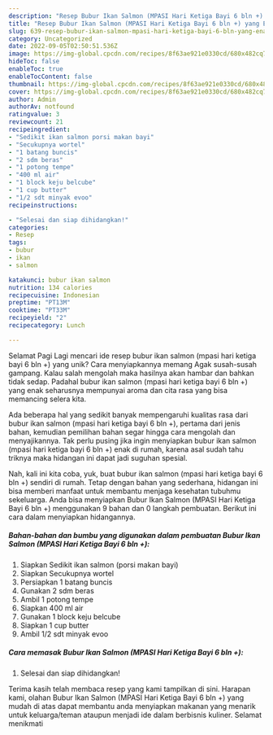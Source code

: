 ```yaml
---
description: "Resep Bubur Ikan Salmon (MPASI Hari Ketiga Bayi 6 bln +) yang Enak, Lezat"
title: "Resep Bubur Ikan Salmon (MPASI Hari Ketiga Bayi 6 bln +) yang Enak, Lezat"
slug: 639-resep-bubur-ikan-salmon-mpasi-hari-ketiga-bayi-6-bln-yang-enak-lezat
category: Uncategorized
date: 2022-09-05T02:50:51.536Z
image: https://img-global.cpcdn.com/recipes/8f63ae921e0330cd/680x482cq70/bubur-ikan-salmon-mpasi-hari-ketiga-bayi-6-bln-foto-resep-utama.jpg
hideToc: false
enableToc: true
enableTocContent: false
thumbnail: https://img-global.cpcdn.com/recipes/8f63ae921e0330cd/680x482cq70/bubur-ikan-salmon-mpasi-hari-ketiga-bayi-6-bln-foto-resep-utama.jpg
cover: https://img-global.cpcdn.com/recipes/8f63ae921e0330cd/680x482cq70/bubur-ikan-salmon-mpasi-hari-ketiga-bayi-6-bln-foto-resep-utama.jpg
author: Admin
authorAv: notfound
ratingvalue: 3
reviewcount: 21
recipeingredient:
- "Sedikit ikan salmon porsi makan bayi"
- "Secukupnya wortel"
- "1 batang buncis"
- "2 sdm beras"
- "1 potong tempe"
- "400 ml air"
- "1 block keju belcube"
- "1 cup butter"
- "1/2 sdt minyak evoo"
recipeinstructions:

- "Selesai dan siap dihidangkan!"
categories:
- Resep
tags:
- bubur
- ikan
- salmon

katakunci: bubur ikan salmon 
nutrition: 134 calories
recipecuisine: Indonesian
preptime: "PT13M"
cooktime: "PT33M"
recipeyield: "2"
recipecategory: Lunch

---
```



Selamat Pagi Lagi mencari ide resep bubur ikan salmon (mpasi hari ketiga bayi 6 bln +) yang unik? Cara menyiapkannya memang Agak susah-susah gampang. Kalau salah mengolah maka hasilnya akan hambar dan bahkan tidak sedap. Padahal bubur ikan salmon (mpasi hari ketiga bayi 6 bln +) yang enak seharusnya mempunyai aroma dan cita rasa yang bisa memancing selera kita.




Ada beberapa hal yang sedikit banyak mempengaruhi kualitas rasa dari bubur ikan salmon (mpasi hari ketiga bayi 6 bln +), pertama dari jenis bahan, kemudian pemilihan bahan segar hingga cara mengolah dan menyajikannya. Tak perlu pusing jika ingin menyiapkan bubur ikan salmon (mpasi hari ketiga bayi 6 bln +) enak di rumah, karena asal sudah tahu triknya maka hidangan ini dapat jadi suguhan spesial.


Nah, kali ini kita coba, yuk, buat bubur ikan salmon (mpasi hari ketiga bayi 6 bln +) sendiri di rumah. Tetap dengan bahan yang sederhana, hidangan ini bisa memberi manfaat untuk membantu menjaga kesehatan tubuhmu sekeluarga. Anda bisa menyiapkan Bubur Ikan Salmon (MPASI Hari Ketiga Bayi 6 bln +) menggunakan 9 bahan dan 0 langkah pembuatan. Berikut ini cara dalam menyiapkan hidangannya.

<!--inarticleads1-->

##### Bahan-bahan dan bumbu yang digunakan dalam pembuatan Bubur Ikan Salmon (MPASI Hari Ketiga Bayi 6 bln +):

1. Siapkan Sedikit ikan salmon (porsi makan bayi)
1. Siapkan Secukupnya wortel
1. Persiapkan 1 batang buncis
1. Gunakan 2 sdm beras
1. Ambil 1 potong tempe
1. Siapkan 400 ml air
1. Gunakan 1 block keju belcube
1. Siapkan 1 cup butter
1. Ambil 1/2 sdt minyak evoo




<!--inarticleads2-->

##### Cara memasak Bubur Ikan Salmon (MPASI Hari Ketiga Bayi 6 bln +):


1. Selesai dan siap dihidangkan!



Terima kasih telah membaca resep yang kami tampilkan di sini. Harapan kami, olahan Bubur Ikan Salmon (MPASI Hari Ketiga Bayi 6 bln +) yang mudah di atas dapat membantu anda menyiapkan makanan yang menarik untuk keluarga/teman ataupun menjadi ide dalam berbisnis kuliner. Selamat menikmati
